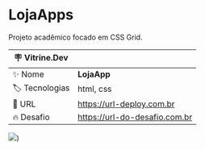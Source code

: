 # LojaApps

Projeto acadêmico focado em CSS Grid.

| :placard: Vitrine.Dev |     |
| -------------  | --- |
| :sparkles: Nome        | **LojaApp**
| :label: Tecnologias | html, css
| :rocket: URL         | https://url-deploy.com.br
| :fire: Desafio     | https://url-do-desafio.com.br

<!-- Inserir imagem com a #vitrinedev ao final do link -->
![](https://i.imgur.com/VZol7Tu.png#vitrinedev))


